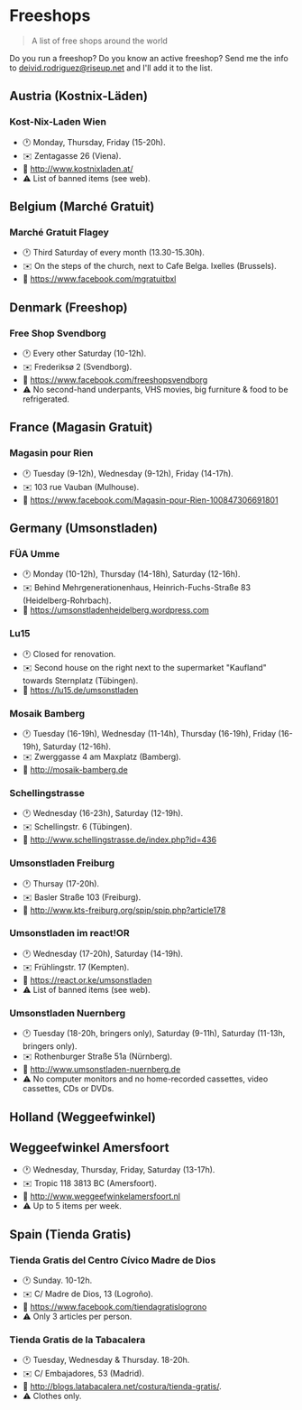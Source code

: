 # Freeshops

> A list of free shops around the world

Do you run a freeshop? Do you know an active freeshop? Send me the info to
deivid.rodriguez@riseup.net and I'll add it to the list.

## Austria (Kostnix-Läden)

### Kost-Nix-Laden Wien

  * :clock1: Monday, Thursday, Friday (15-20h).
  * :envelope: Zentagasse 26 (Viena).
  * :link: http://www.kostnixladen.at/
  * :warning: List of banned items (see web).

## Belgium (Marché Gratuit)

### Marché Gratuit Flagey

  * :clock1: Third Saturday of every month (13.30-15.30h).
  * :envelope: On the steps of the church, next to Cafe Belga. Ixelles
    (Brussels).
  * :link: https://www.facebook.com/mgratuitbxl

## Denmark (Freeshop)

### Free Shop Svendborg

  * :clock1: Every other Saturday (10-12h).
  * :envelope: Frederiksø 2 (Svendborg).
  * :link: https://www.facebook.com/freeshopsvendborg
  * :warning: No second-hand underpants, VHS movies, big furniture & food to be
    refrigerated.

## France (Magasin Gratuit)

### Magasin pour Rien

  * :clock1: Tuesday (9-12h), Wednesday (9-12h), Friday (14-17h).
  * :envelope: 103 rue Vauban (Mulhouse).
  * :link: https://www.facebook.com/Magasin-pour-Rien-100847306691801

## Germany (Umsonstladen)

### FÜA Umme

  * :clock1: Monday (10-12h), Thursday (14-18h), Saturday (12-16h).
  * :envelope: Behind Mehrgenerationenhaus, Heinrich-Fuchs-Straße 83
    (Heidelberg-Rohrbach).
  * :link: https://umsonstladenheidelberg.wordpress.com

### Lu15

  * :clock1: Closed for renovation.
  * :envelope: Second house on the right next to the supermarket "Kaufland"
    towards Sternplatz (Tübingen).
  * :link: https://lu15.de/umsonstladen

### Mosaik Bamberg

  * :clock1: Tuesday (16-19h), Wednesday (11-14h), Thursday (16-19h),
    Friday (16-19h), Saturday (12-16h).
  * :envelope: Zwerggasse 4 am Maxplatz (Bamberg).
  * :link: http://mosaik-bamberg.de

### Schellingstrasse

  * :clock1: Wednesday (16-23h), Saturday (12-19h).
  * :envelope: Schellingstr. 6 (Tübingen).
  * :link: http://www.schellingstrasse.de/index.php?id=436

### Umsonstladen Freiburg

  * :clock1: Thursay (17-20h).
  * :envelope: Basler Straße 103 (Freiburg).
  * :link: http://www.kts-freiburg.org/spip/spip.php?article178

### Umsonstladen im react!OR

  * :clock1: Wednesday (17-20h), Saturday (14-19h).
  * :envelope: Frühlingstr. 17 (Kempten).
  * :link: https://react.or.ke/umsonstladen
  * :warning: List of banned items (see web).

### Umsonstladen Nuernberg

  * :clock1: Tuesday (18-20h, bringers only), Saturday (9-11h), Saturday
    (11-13h, bringers only).
  * :envelope: Rothenburger Straße 51a (Nürnberg).
  * :link: http://www.umsonstladen-nuernberg.de
  * :warning: No computer monitors and no home-recorded cassettes, video
    cassettes, CDs or DVDs.

## Holland (Weggeefwinkel)

## Weggeefwinkel Amersfoort

  * :clock1: Wednesday, Thursday, Friday, Saturday (13-17h).
  * :envelope: Tropic 118 3813 BC (Amersfoort).
  * :link: http://www.weggeefwinkelamersfoort.nl
  * :warning: Up to 5 items per week.

## Spain (Tienda Gratis)

### Tienda Gratis del Centro Cívico Madre de Dios

  * :clock1: Sunday. 10-12h.
  * :envelope: C/ Madre de Dios, 13 (Logroño).
  * :link: https://www.facebook.com/tiendagratislogrono
  * :warning: Only 3 articles per person.

### Tienda Gratis de la Tabacalera

  * :clock1: Tuesday, Wednesday & Thursday. 18-20h.
  * :envelope: C/ Embajadores, 53 (Madrid).
  * :link: http://blogs.latabacalera.net/costura/tienda-gratis/.
  * :warning: Clothes only.
